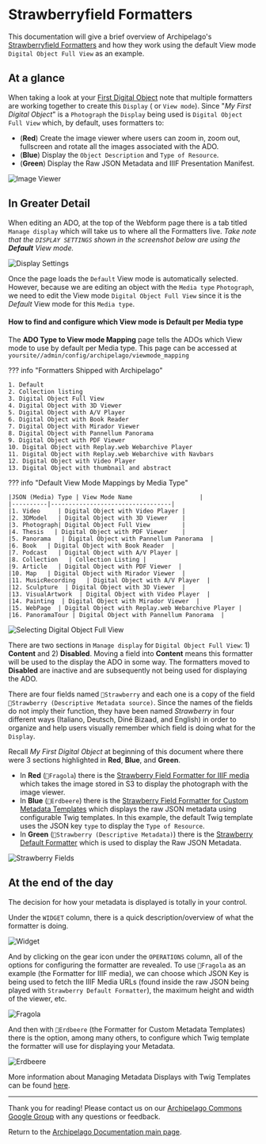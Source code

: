 # Strawberryfield Formatters

This documentation will give a brief overview of Archipelago's [Strawberryfield Formatters](https://github.com/esmero/format_strawberryfield) and how they work using the default View mode `Digital Object Full View` as an example.

## At a glance

When taking a look at your [First Digital Object](firstobject.md) note that multiple formatters are working together to create this `Display` ( or `View mode`). Since "*My First Digital Object*" is a `Photograph` the `Display` being used is `Digital Object Full View` which, by default, uses formatters to:

- (**Red**) Create the image viewer where users can zoom in, zoom out, fullscreen and rotate all the images associated with the ADO.
- (**Blue**) Display the `Object Description` and `Type of Resource`.
- (**Green**) Display the Raw JSON Metadata and IIIF Presentation Manifest.

![Image Viewer](images/strawberryfield-formatters/01_my-first-digital-object.jpg)

## In Greater Detail

When editing an ADO, at the top of the Webform page there is a tab titled `Manage display` which will take us to where all the Formatters live. _Take note that the `DISPLAY SETTINGS` shown in the screenshot below are using the **Default** View mode._

![Display Settings](images/strawberryfield-formatters/02_managedisplay.jpg)

Once the page loads the `Default` View mode is automatically selected. However, because we are editing an object with the `Media type` `Photograph`, we need to edit the View mode `Digital Object Full View` since it is the *Default* View mode for this `Media type`.

#### How to find and configure which View mode is Default per Media type

The **ADO Type to View mode Mapping** page tells the ADOs which View mode to use by default per Media type. This page can be accessed at `yoursite//admin/config/archipelago/viewmode_mapping`

??? info "Formatters Shipped with Archipelago"

    1. Default
    2. Collection listing
    3. Digital Object Full View
    4. Digital Object with 3D Viewer
    5. Digital Object with A/V Player
    6. Digital Object with Book Reader
    7. Digital Object with Mirador Viewer
    8. Digital Object with Pannellum Panorama
    9. Digital Object with PDF Viewer
    10. Digital Object with Replay.web Webarchive Player
    11. Digital Object with Replay.web Webarchive with Navbars
    12. Digital Object with Video Player
    13. Digital Object with thumbnail and abstract

??? info "Default View Mode Mappings by Media Type"

    |JSON (Media) Type | View Mode Name                   |  
    |----------|----------------------------------|
    |1. Video     | Digital Object with Video Player |
    |2. 3DModel   | Digital Object with 3D Viewer    |
    |3. Photograph| Digital Object Full View         |
    |4. Thesis   | Digital Object with PDF Viewer    |
    |5. Panorama   | Digital Object with Pannellum Panorama  |
    |6. Book   | Digital Object with Book Reader  |
    |7. Podcast   | Digital Object with A/V Player |
    |8. Collection   | Collection Listing |
    |9. Article   | Digital Object with PDF Viewer  |
    |10. Map   | Digital Object with Mirador Viewer  |
    |11. MusicRecording   | Digital Object with A/V Player  |
    |12. Sculpture  | Digital Object with 3D Viewer  |
    |13. VisualArtwork  | Digital Object with Video Player  |
    |14. Painting  | Digital Object with Mirador Viewer  |
    |15. WebPage  | Digital Object with Replay.web Webarchive Player |
    |16. PanoramaTour | Digital Object with Pannellum Panorama  |

![Selecting Digital Object Full View](images/strawberryfield-formatters/03_default-managedisplay.jpg)

There are two sections in `Manage display` for `Digital Object Full View`: 1) **Content** and 2) **Disabled**. Moving a field into **Content** means this formatter will be used to the display the ADO in some way. The formatters moved to **Disabled** are inactive and are subsequently not being used for displaying the ADO.

There are four fields named `🍓Strawberry` and each one is a copy of the field `🍓Strawberry (Descriptive Metadata source)`. Since the names of the fields do not imply their function, they have been named *Strawberry* in four different ways (Italiano, Deutsch, Diné Bizaad, and English) in order to organize and help users visually remember which field is doing what for the `Display`.

Recall *My First Digital Object* at beginning of this document where there were 3 sections highlighted in **Red**, **Blue**, and **Green**.

- In **Red** (`🍓Fragola`) there is the [Strawberry Field Formatter for IIIF media](tbd.md) which takes the image stored in S3 to display the photograph with the image viewer.
- In **Blue** (`🍓Erdbeere`) there is the [Strawberry Field Formatter for Custom Metadata Templates](tbd.md) which displays the raw JSON metadata using configurable Twig templates. In this example, the default Twig template uses the JSON key `type` to display the `Type of Resource`.
- In **Green** (`🍓Strawberry (Descriptive Metadata)`) there is the [Strawberry Default Formatter](tbd.md) which is used to display the Raw JSON Metadata.

![Strawberry Fields](images/strawberryfield-formatters/04_strawberryfields.jpg)

## At the end of the day

The decision for how your metadata is displayed is totally in your control.

Under the `WIDGET` column, there is a quick description/overview of what the formatter is doing.

![Widget](images/strawberryfield-formatters/05_widget.jpg)

And by clicking on the gear icon under the `OPERATIONS` column, all of the options for configuring the formatter are revealed. To use `🍓Fragola` as an example (the Formatter for IIIF media), we can choose which JSON Key is being used to fetch the IIIF Media URLs (found inside the raw JSON being played with `Strawberry Default Formatter`), the maximum height and width of the viewer, etc.

![Fragola](images/strawberryfield-formatters/06_fragola.jpg)

And then with `🍓Erdbeere` (the Formatter for Custom Metadata Templates) there is the option, among many others, to configure which Twig template the formatter will use for displaying your Metadata.

![Erdbeere](images/strawberryfield-formatters/07_erdbeere.jpg)

More information about Managing Metadata Displays with Twig Templates can be found [here](metadatatwigs.md).

___

Thank you for reading! Please contact us on our [Archipelago Commons Google Group](https://groups.google.com/forum/#!forum/archipelago-commons) with any questions or feedback.

Return to the [Archipelago Documentation main page](index.md).
